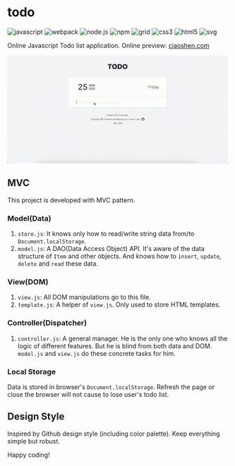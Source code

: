 # todo
![javascript](https://img.shields.io/badge/javascript-ES6-brightgreen) ![webpack](https://img.shields.io/badge/webpack-5.70.0-brightgreen) ![node.js](https://img.shields.io/badge/node.js-16.13.2-brightgreen) ![npm](https://img.shields.io/badge/npm-8.1.2-brightgreen) ![grid](https://img.shields.io/badge/grid-1.0-brightgreen) ![css3](https://img.shields.io/badge/css-3.0-brightgreen) ![html5](https://img.shields.io/badge/html-5.0-brightgreen) ![svg](https://img.shields.io/badge/svg-1.1-brightgreen)


Online Javascript Todo list application. Online preview: [ciaoshen.com](http://ciaoshen.com/todo)

<img src="./src/assets/img/todo.gif" width="500">

## MVC
This project is developed with MVC pattern. 

### Model(Data)
1. `store.js`: It knows only how to read/write string data from/to `Document.localStorage`.
2. `model.js`: A DAO(Data Access Object) API. It's aware of the data structure of `Item` and other objects. And knows how to `insert`, `update`, `delete` and `read` these data.

### View(DOM)
1. `view.js`: All DOM manipulations go to this file. 
2. `template.js`: A helper of `view.js`. Only used to store HTML templates.

### Controller(Dispatcher)
1. `controller.js`: A general manager. He is the only one who knows all the logic of different features. But he is blind from both data and DOM. `model.js` and `view.js` do these concrete tasks for him.

### Local Storage
Data is stored in browser's `Document.localStorage`. Refresh the page or close the browser will not cause to lose user's todo list.

## Design Style
Inspired by Github design style (including color palette). Keep everything simple but robust.

Happy coding!